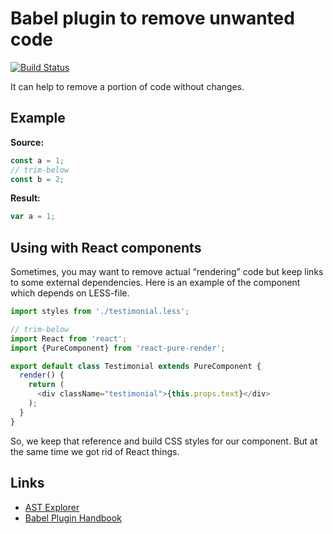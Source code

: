 # Babel plugin to remove unwanted code

[![Build Status](https://travis-ci.org/mistakster/babel-plugin-trimmer.svg?branch=master)](https://travis-ci.org/mistakster/babel-plugin-trimmer)

It can help to remove a portion of code without changes.

## Example

**Source:**

```js
const a = 1;
// trim-below
const b = 2;
```

**Result:**

```js
var a = 1;
```

## Using with React components

Sometimes, you may want to remove actual “rendering” code but keep links to some external dependencies.
Here is an example of the component which depends on LESS-file.

```js
import styles from './testimonial.less';

// trim-below
import React from 'react';
import {PureComponent} from 'react-pure-render';

export default class Testimonial extends PureComponent {
  render() {
    return (
      <div className="testimonial">{this.props.text}</div>
    );
  }
}
```

So, we keep that reference and build CSS styles for our component.
But at the same time we got rid of React things.

## Links

* [AST Explorer](https://astexplorer.net/)
* [Babel Plugin Handbook](https://github.com/thejameskyle/babel-handbook/blob/master/translations/en/plugin-handbook.md)
